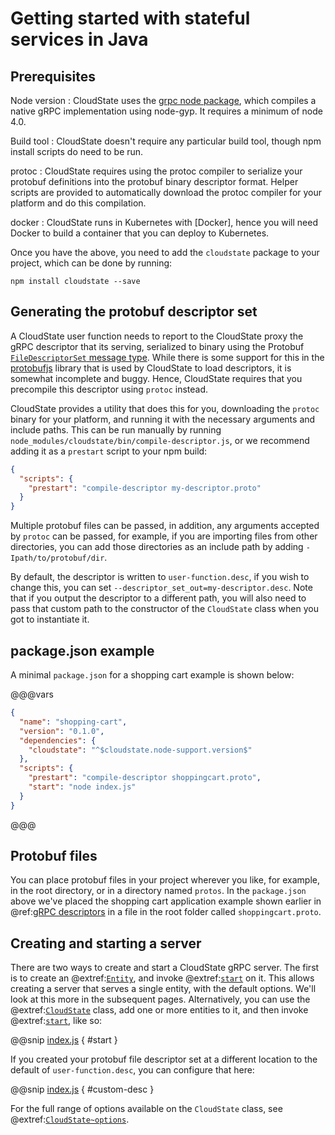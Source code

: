 # Getting started with stateful services in Java

## Prerequisites

Node version
: CloudState uses the [grpc node package](https://github.com/grpc/grpc-node), which compiles a native gRPC implementation using node-gyp. It requires a minimum of node 4.0.

Build tool
: CloudState doesn't require any particular build tool, though npm install scripts do need to be run.

protoc
: CloudState requires using the protoc compiler to serialize your protobuf definitions into the protobuf binary descriptor format. Helper scripts are provided to automatically download the protoc compiler for your platform and do this compilation.

docker
: CloudState runs in Kubernetes with [Docker], hence you will need Docker to build a container that you can deploy to Kubernetes.

Once you have the above, you need to add the `cloudstate` package to your project, which can be done by running:

```
npm install cloudstate --save
```

## Generating the protobuf descriptor set

A CloudState user function needs to report to the CloudState proxy the gRPC descriptor that its serving, serialized to binary using the Protobuf [`FileDescriptorSet` message type](https://developers.google.com/protocol-buffers/docs/techniques#self-description). While there is some support for this in the [protobufjs](https://www.npmjs.com/package/protobufjs) library that is used by CloudState to load descriptors, it is somewhat incomplete and buggy. Hence, CloudState requires that you precompile this descriptor using `protoc` instead.

CloudState provides a utility that does this for you, downloading the `protoc` binary for your platform, and running it with the necessary arguments and include paths. This can be run manually by running `node_modules/cloudstate/bin/compile-descriptor.js`, or we recommend adding it as a `prestart` script to your npm build:

```json
{
  "scripts": {
    "prestart": "compile-descriptor my-descriptor.proto"
  }
}
```

Multiple protobuf files can be passed, in addition, any arguments accepted by `protoc` can be passed, for example, if you are importing files from other directories, you can add those directories as an include path by adding `-Ipath/to/protobuf/dir`.

By default, the descriptor is written to `user-function.desc`, if you wish to change this, you can set `--descriptor_set_out=my-descriptor.desc`. Note that if you output the descriptor to a different path, you will also need to pass that custom path to the constructor of the `CloudState` class when you got to instantiate it.

## package.json example

A minimal `package.json` for a shopping cart example is shown below:

@@@vars
```json
{
  "name": "shopping-cart",
  "version": "0.1.0",
  "dependencies": {
    "cloudstate": "^$cloudstate.node-support.version$"
  },
  "scripts": {
    "prestart": "compile-descriptor shoppingcart.proto",
    "start": "node index.js"
  }
}
```
@@@

## Protobuf files

You can place protobuf files in your project wherever you like, for example, in the root directory, or in a directory named `protos`. In the `package.json` above we've placed the shopping cart application example shown earlier in @ref:[gRPC descriptors](../../features/grpc.md) in a file in the root folder called `shoppingcart.proto`.

## Creating and starting a server

There are two ways to create and start a CloudState gRPC server. The first is to create an @extref:[`Entity`](jsdoc:Entity.html), and invoke @extref:[`start`](jsdoc:Entity.html#start) on it. This allows creating a server that serves a single entity, with the default options. We'll look at this more in the subsequent pages. Alternatively, you can use the @extref:[`CloudState`](jsdoc:CloudState.html) class, add one or more entities to it, and then invoke @extref:[`start`](jsdoc:CloudState.html#start), like so:

@@snip [index.js](/docs/src/test/js/test/gettingstarted/index.js) { #start }

If you created your protobuf file descriptor set at a different location to the default of `user-function.desc`, you can configure that here:

@@snip [index.js](/docs/src/test/js/test/gettingstarted/index.js) { #custom-desc }


For the full range of options available on the `CloudState` class, see @extref:[`CloudState~options`](jsdoc:CloudState.html#~options).

